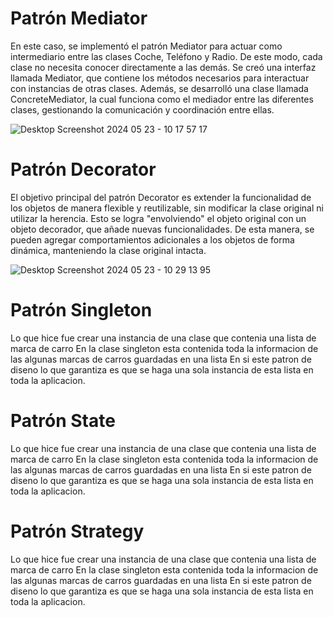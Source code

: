 # Patrón Mediator
En este caso, se implementó el patrón Mediator para actuar como intermediario entre las clases Coche, Teléfono y Radio. De este modo, cada clase no necesita conocer directamente a las demás. Se creó una interfaz llamada Mediator, que contiene los métodos necesarios para interactuar con instancias de otras clases. Además, se desarrolló una clase llamada ConcreteMediator, la cual funciona como el mediador entre las diferentes clases, gestionando la comunicación y coordinación entre ellas.

![Desktop Screenshot 2024 05 23 - 10 17 57 17](https://github.com/Toca-melo/PatronesDeDiseno/assets/114452776/2d4d7b68-b7b2-4d6d-aaae-88eab9dd5b9b)


# Patrón Decorator
El objetivo principal del patrón Decorator es extender la funcionalidad de los objetos de manera flexible y reutilizable, sin modificar la clase original ni utilizar la herencia. Esto se logra "envolviendo" el objeto original con un objeto decorador, que añade nuevas funcionalidades. De esta manera, se pueden agregar comportamientos adicionales a los objetos de forma dinámica, manteniendo la clase original intacta.

![Desktop Screenshot 2024 05 23 - 10 29 13 95](https://github.com/Toca-melo/PatronesDeDiseno/assets/114452776/de61b105-a5ff-46df-9cfe-21f401fc0f82)

# Patrón Singleton
Lo que hice fue crear una instancia de una clase que contenia una lista de marca de carro En la clase singleton esta contenida toda la informacion de las algunas marcas de carros guardadas en una lista En si este patron de diseno lo que garantiza es que se haga una sola instancia de esta lista en toda la aplicacion.

# Patrón State
Lo que hice fue crear una instancia de una clase que contenia una lista de marca de carro En la clase singleton esta contenida toda la informacion de las algunas marcas de carros guardadas en una lista En si este patron de diseno lo que garantiza es que se haga una sola instancia de esta lista en toda la aplicacion.

# Patrón Strategy
Lo que hice fue crear una instancia de una clase que contenia una lista de marca de carro En la clase singleton esta contenida toda la informacion de las algunas marcas de carros guardadas en una lista En si este patron de diseno lo que garantiza es que se haga una sola instancia de esta lista en toda la aplicacion.
